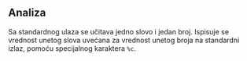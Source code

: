 ## Analiza

Sa standardnog ulaza se učitava jedno slovo i jedan broj. Ispisuje se vrednost unetog slova uvećana za vrednost unetog broja na standardni izlaz, pomoću specijalnog karaktera ```%c```.
